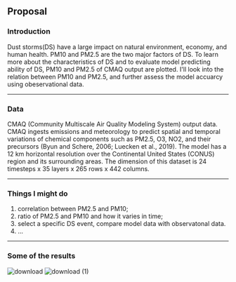 

## Proposal

### Introduction
Dust storms(DS) have a large impact on natural environment, economy, and human health. PM10 and PM2.5 are the two major factors of DS. 
To learn more about the characteristics of DS and to evaluate model predicting ability of DS, PM10 and PM2.5 of CMAQ output are plotted. I'll look into the relation between PM10 and PM2.5, and further assess the model accuarcy using obeservational data.

****

### Data
CMAQ (Community Multiscale Air Quality Modeling System) output data. CMAQ ingests emissions and meteorology to predict spatial and temporal variations of chemical components such as PM2.5, O3, NO2, and their precursors (Byun and Schere, 2006; Luecken et al., 2019). The model has a 12 km horizontal resolution over the Continental United States (CONUS) region and its surrounding areas. The dimension of this dataset is 24 timesteps x 35 layers x 265 rows x 442 columns.
****
### Things I might do
1. correlation between PM2.5 and PM10;
2. ratio of PM2.5 and PM10 and how it varies in time;
3. select a specific DS event, compare model data with observatonal data.
4. ...
****

### Some of the results
![download](https://user-images.githubusercontent.com/49365141/197669882-e987a840-582a-4e5b-bb3c-28b70ad79485.png)
![download (1)](https://user-images.githubusercontent.com/49365141/197669971-e2fb15cf-488e-4d19-8e9e-f4d7db4b51b4.png)


